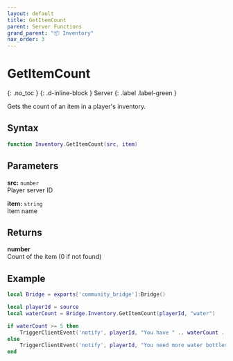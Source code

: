 ```yaml
---
layout: default
title: GetItemCount
parent: Server Functions
grand_parent: "📦 Inventory"
nav_order: 3
---
```


# GetItemCount
{: .no_toc }
{: .d-inline-block }
Server
{: .label .label-green }

Gets the count of an item in a player's inventory.

## Syntax

```lua
function Inventory.GetItemCount(src, item)
```

## Parameters

**src:** `number`  
Player server ID

**item:** `string`  
Item name

## Returns

**number**  
Count of the item (0 if not found)

## Example

```lua
local Bridge = exports['community_bridge']:Bridge()

local playerId = source
local waterCount = Bridge.Inventory.GetItemCount(playerId, "water")

if waterCount >= 5 then
    TriggerClientEvent('notify', playerId, "You have " .. waterCount .. " water bottles")
else
    TriggerClientEvent('notify', playerId, "You need more water bottles")
end
```
